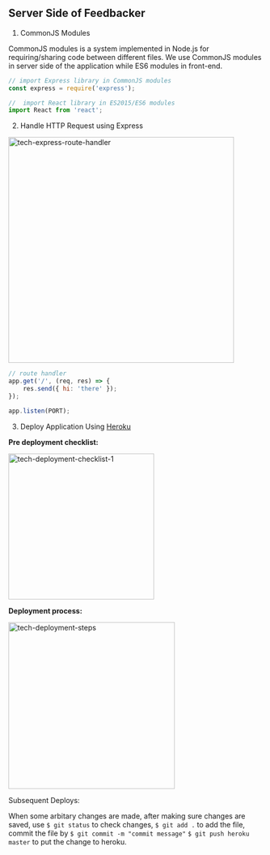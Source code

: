 ## Server Side of Feedbacker

1. CommonJS Modules

CommonJS modules is a system implemented in Node.js for requiring/sharing code between different files. We use CommonJS modules in server side of the application while ES6 modules in front-end.

```javascript
// import Express library in CommonJS modules
const express = require('express');

//	import React library in ES2015/ES6 modules
import React from 'react';
```

2. Handle HTTP Request using Express

<img width="446" alt="tech-express-route-handler" src="https://user-images.githubusercontent.com/20265633/36118590-91082d02-100b-11e8-8f28-0aefd376e8b3.PNG">

```javascript
// route handler
app.get('/', (req, res) => {
	res.send({ hi: 'there' });
});

app.listen(PORT);
```

3. Deploy Application Using [Heroku](https://www.heroku.com/)

**Pre deployment checklist:**

<img width="288" alt="tech-deployment-checklist-1" src="https://user-images.githubusercontent.com/20265633/36119618-7a3e88de-100e-11e8-805d-b2cf68a8eacf.PNG">

**Deployment process:**

<img width="329" alt="tech-deployment-steps" src="https://user-images.githubusercontent.com/20265633/36119661-a433a49e-100e-11e8-8f46-52ed5f4b5c80.PNG">

Subsequent Deploys:

When some arbitary changes are made, after making sure changes are saved, use `$ git status` to check changes, `$ git add .` to add the file, commit the file by `$ git commit -m "commit message"` `$ git push heroku master` to put the change to heroku.